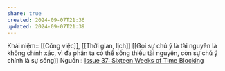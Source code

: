 ```yaml
---
share: true
created: 2024-09-07T21:36
updated: 2024-09-07T21:39
---
```

Khái niệm:: [[Công việc]], [[Thời gian, lịch]]
[[Gọi sự chú ý là tài nguyên là không chính xác, vì đa phần ta có thể sống thiếu tài nguyên, còn sự chú ý chính là sự sống]]
Nguồn:: [Issue 37: Sixteen Weeks of Time Blocking](https://www.bramadams.dev/issue-37/)